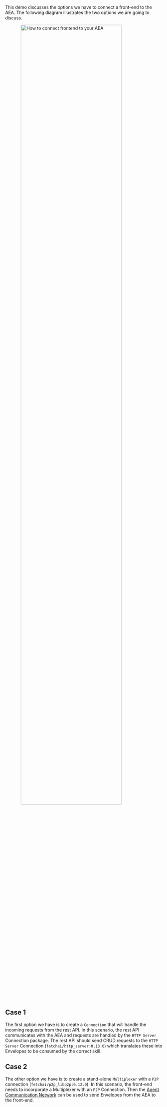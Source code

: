 This demo discusses the options we have to connect a front-end to the AEA. The following diagram illustrates the two options we are going to discuss.

<img src="../assets/http-integration.jpg" alt="How to connect frontend to your AEA" class="center" style="display: block; margin-left: auto; margin-right: auto;width:80%;">

## Case 1
The first option we have is to create a `Connection` that will handle the incoming requests from the rest API. In this scenario, the rest API communicates with the AEA and requests are handled by the `HTTP Server` Connection package. The rest API should send CRUD requests to the `HTTP Server` Connection (`fetchai/http_server:0.13.0`) which translates these into Envelopes to be consumed by the correct skill.

## Case 2
The other option we have is to create a stand-alone `Multiplexer` with a `P2P` connection (`fetchai/p2p_libp2p:0.12.0`). In this scenario, the front-end needs to incorporate a Multiplexer with an `P2P` Connection. Then the <a href="../acn">Agent Communication Network</a> can be used to send Envelopes from the AEA to the front-end.
